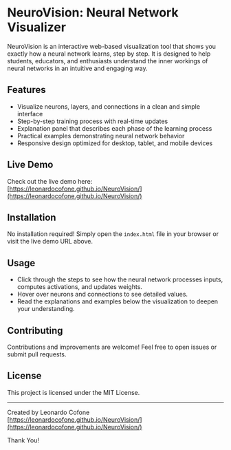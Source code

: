 # NeuroVision: Neural Network Visualizer

NeuroVision is an interactive web-based visualization tool that shows you exactly how a neural network learns, step by step. It is designed to help students, educators, and enthusiasts understand the inner workings of neural networks in an intuitive and engaging way.

## Features

- Visualize neurons, layers, and connections in a clean and simple interface
- Step-by-step training process with real-time updates
- Explanation panel that describes each phase of the learning process
- Practical examples demonstrating neural network behavior
- Responsive design optimized for desktop, tablet, and mobile devices

## Live Demo

Check out the live demo here:  
[https://leonardocofone.github.io/NeuroVision/](https://leonardocofone.github.io/NeuroVision/)

## Installation

No installation required! Simply open the `index.html` file in your browser or visit the live demo URL above.

## Usage

- Click through the steps to see how the neural network processes inputs, computes activations, and updates weights.
- Hover over neurons and connections to see detailed values.
- Read the explanations and examples below the visualization to deepen your understanding.

## Contributing

Contributions and improvements are welcome! Feel free to open issues or submit pull requests.

## License

This project is licensed under the MIT License.

---

Created by Leonardo Cofone  
[https://leonardocofone.github.io/NeuroVision/](https://leonardocofone.github.io/NeuroVision/)

Thank You!
